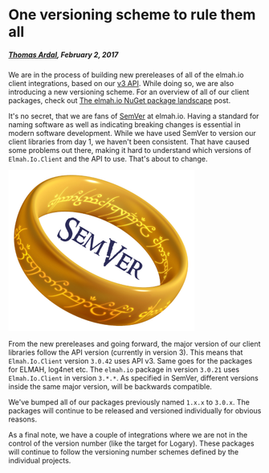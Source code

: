 # One versioning scheme to rule them all

##### [Thomas Ardal](http://elmah.io/about/), February 2, 2017

We are in the process of building new prereleases of all of the elmah.io client integrations, based on our [v3 API](https://api.elmah.io/swagger/ui/index). While doing so, we are also introducing a new versioning scheme. For an overview of all of our client packages, check out [The elmah.io NuGet package landscape](the-elmah-io-nuget-package-landscape.md) post.

It's no secret, that we are fans of [SemVer](http://semver.org/) at elmah.io. Having a standard for naming software as well as indicating breaking changes is essential in modern software development. While we have used SemVer to version our client libraries from day 1, we haven't been consistent. That have caused some problems out there, making it hard to understand which versions of `Elmah.Io.Client` and the API to use. That's about to change.

![One ring to rule the all](images/one_ring_semver.png)

From the new prereleases and going forward, the major version of our client libraries follow the API version (currently in version 3). This means that `Elmah.Io.Client` version `3.0.42` uses API v3. Same goes for the packages for ELMAH, log4net etc. The `elmah.io` package in version `3.0.21` uses `Elmah.Io.Client` in version `3.*.*`. As specified in SemVer, different versions inside the same major version, will be backwards compatible.

We've bumped all of our packages previously named `1.x.x` to `3.0.x`. The packages will continue to be released and versioned individually for obvious reasons.

As a final note, we have a couple of integrations where we are not in the control of the version number (like the target for Logary). These packages will continue to follow the versioning number schemes defined by the individual projects.